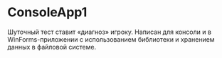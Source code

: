 # ConsoleApp1
Шуточный тест ставит «диагноз» игроку. Написан для консоли и в WinForms-приложении с использованием библиотеки и хранением данных в файловой системе.

